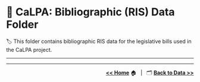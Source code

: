 # :open_file_folder: CaLPA: Bibliographic (RIS) Data Folder

:label: This folder contains bibliographic RIS data for the legislative bills used in the CaLPA project.

----

----

<div align="right">

[**<< Home**](../..) :house:&ensp; | &ensp;:card_index_dividers: [**Back to Data >>**](../)

</div>
